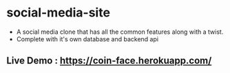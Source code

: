 # social-media-site
- A social media clone that has all the common features along with a twist.
- Complete with it's own database and backend api


## Live Demo : https://coin-face.herokuapp.com/
